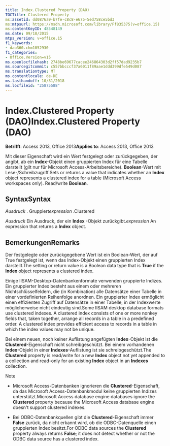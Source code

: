 ```yaml
---
title: Index.Clustered Property (DAO)
TOCTitle: Clustered Property
ms:assetid: dd0876a9-b7fe-c8c8-e675-5ed758ce5bd3
ms:mtpsurl: https://msdn.microsoft.com/library/Ff835375(v=office.15)
ms:contentKeyID: 48548149
ms.date: 09/18/2015
mtps_version: v=office.15
f1_keywords:
- dao360.chm1052930
f1_categories:
- Office.Version=v15
ms.openlocfilehash: 2748be69677cacee246864303d2ff57dad9235b7
ms.sourcegitcommit: c557bbcccf37a6011f89aae1ddd399dfe549d087
ms.translationtype: MT
ms.contentlocale: de-DE
ms.lasthandoff: 10/31/2018
ms.locfileid: "25875588"
---
```

# <a name="indexclustered-property-dao"></a><span data-ttu-id="ac33d-102">Index.Clustered Property (DAO)</span><span class="sxs-lookup"><span data-stu-id="ac33d-102">Index.Clustered Property (DAO)</span></span>


<span data-ttu-id="ac33d-103">**Betrifft**: Access 2013, Office 2013</span><span class="sxs-lookup"><span data-stu-id="ac33d-103">**Applies to**: Access 2013, Office 2013</span></span>

<span data-ttu-id="ac33d-p101">Mit dieser Eigenschaft wird ein Wert festgelegt oder zurückgegeben, der angibt, ab ein **Index**-Objekt einen gruppierten Index für eine Tabelle darstellt (gilt nur für Microsoft Access-Arbeitsbereiche). **Boolean**-Wert mit Lese-/Schreibzugriff.</span><span class="sxs-lookup"><span data-stu-id="ac33d-p101">Sets or returns a value that indicates whether an **Index** object represents a clustered index for a table (Microsoft Access workspaces only). Read/write **Boolean**.</span></span>

## <a name="syntax"></a><span data-ttu-id="ac33d-106">Syntax</span><span class="sxs-lookup"><span data-stu-id="ac33d-106">Syntax</span></span>

<span data-ttu-id="ac33d-107">*Ausdruck* . Gruppiert</span><span class="sxs-lookup"><span data-stu-id="ac33d-107">*expression* .Clustered</span></span>

<span data-ttu-id="ac33d-108">*Ausdruck* Ein Ausdruck, der ein **Index** -Objekt zurückgibt.</span><span class="sxs-lookup"><span data-stu-id="ac33d-108">*expression* An expression that returns a **Index** object.</span></span>

## <a name="remarks"></a><span data-ttu-id="ac33d-109">Bemerkungen</span><span class="sxs-lookup"><span data-stu-id="ac33d-109">Remarks</span></span>

<span data-ttu-id="ac33d-110">Der festgelegte oder zurückgegebene Wert ist ein Boolean-Wert, der auf True festgelegt ist,  wenn das Index-Objekt einen gruppierten Index darstellt.</span><span class="sxs-lookup"><span data-stu-id="ac33d-110">The setting or return value is a Boolean data type that is **True** if the **Index** object represents a clustered index.</span></span>

<span data-ttu-id="ac33d-p102">Einige IISAM-Desktop-Datenbankenformate verwenden gruppierte Indizes. Ein gruppierter Index besteht aus einem oder mehreren Nichtschlüsselfeldern, die (in Kombination) alle Datensätze einer Tabelle in einer vordefinierten Reihenfolge anordnen. Ein gruppierter Index ermöglicht einen effizienten Zugriff auf Datensätze in einer Tabelle, in der Indexwerte möglicherweise nicht eindeutig sind.</span><span class="sxs-lookup"><span data-stu-id="ac33d-p102">Some IISAM desktop database formats use clustered indexes. A clustered index consists of one or more nonkey fields that, taken together, arrange all records in a table in a predefined order. A clustered index provides efficient access to records in a table in which the index values may not be unique.</span></span>

<span data-ttu-id="ac33d-114">Bei einem neuen, noch keiner Auflistung angefügten **Index**-Objekt ist die **Clustered**-Eigenschaft nicht schreibgeschützt. Bei einem vorhandenen **Index**-Objekt in einer **Indexes**-Auflistung ist sie schreibgeschützt.</span><span class="sxs-lookup"><span data-stu-id="ac33d-114">The **Clustered** property is read/write for a new **Index** object not yet appended to a collection and read-only for an existing **Index** object in an **Indexes** collection.</span></span>


> [!NOTE]
> <UL>
> <LI>
> <P><span data-ttu-id="ac33d-115">Microsoft Access-Datenbanken ignorieren die <STRONG>Clustered</STRONG>-Eigenschaft, da das Microsoft Access-Datenbankmodul keine gruppierten Indizes unterstützt.</span><span class="sxs-lookup"><span data-stu-id="ac33d-115">Microsoft Access database engine databases ignore the <STRONG>Clustered</STRONG> property because the Microsoft Access database engine doesn't support clustered indexes.</span></span></P>
> <LI>
> <P><span data-ttu-id="ac33d-116">Bei ODBC-Datenbankquellen gibt die <STRONG>Clustered</STRONG>-Eigenschaft immer <STRONG>False</STRONG> zurück, da nicht erkannt wird, ob die ODBC-Datenquelle einen gruppierten Index besitzt.</span><span class="sxs-lookup"><span data-stu-id="ac33d-116">For ODBC data sources the <STRONG>Clustered</STRONG> property always returns <STRONG>False</STRONG>; it does not detect whether or not the ODBC data source has a clustered index.</span></span></P></LI></UL>



